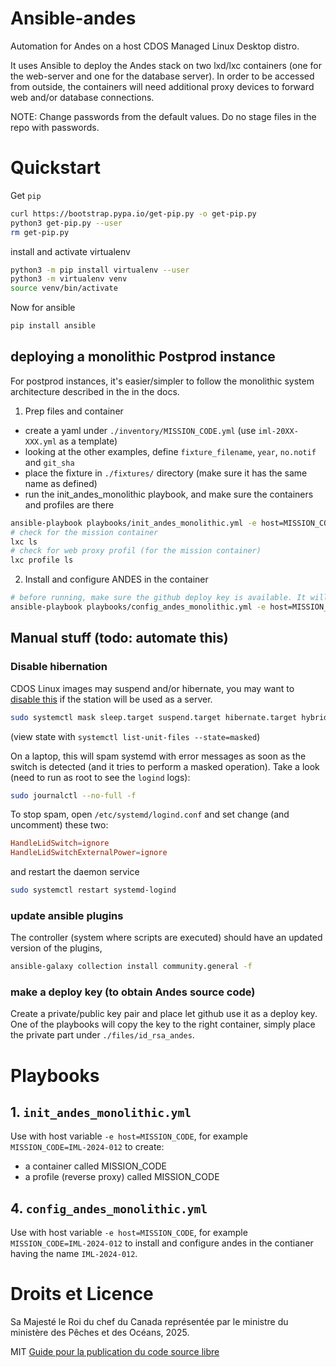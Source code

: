 # Ansible-andes
Automation for Andes on a host CDOS Managed Linux Desktop distro.

It uses Ansible to deploy the Andes stack on two lxd/lxc containers (one for the web-server and one for the database server).
In order to be accessed from outside, the containers will need additional proxy devices to forward web and/or database connections.

NOTE: Change passwords from the default values. Do no stage files in the repo with passwords.


# Quickstart
Get `pip`
``` bash   
curl https://bootstrap.pypa.io/get-pip.py -o get-pip.py
python3 get-pip.py --user
rm get-pip.py 
```

install and activate virtualenv
``` bash
python3 -m pip install virtualenv --user
python3 -m virtualenv venv
source venv/bin/activate
```
Now for ansible
``` bash
pip install ansible
```

## deploying a monolithic Postprod instance
For postprod instances, it's easier/simpler to follow the monolithic system architecture described in the in the docs.

1. Prep files and container
 - create a yaml under `./inventory/MISSION_CODE.yml` (use `iml-20XX-XXX.yml` as a template)
 - looking at the other examples, define `fixture_filename`, `year`, `no.notif` and `git_sha`
 - place the fixture in `./fixtures/` directory (make sure it has the same name as defined)
 - run the init_andes_monolithic playbook, and make sure the containers and profiles are there

 ``` bash
 ansible-playbook playbooks/init_andes_monolithic.yml -e host=MISSION_CODE
 # check for the mission container
 lxc ls 
 # check for web proxy profil (for the mission container)
 lxc profile ls
 ```

2. Install and configure ANDES in the container
``` bash
# before running, make sure the github deploy key is available. It will be copied in the container.
ansible-playbook playbooks/config_andes_monolithic.yml -e host=MISSION_CODE
```

## Manual stuff (todo: automate this)
### Disable hibernation
CDOS Linux images may suspend and/or hibernate, you may want to [disable this](https://www.tecmint.com/disable-suspend-and-hibernation-in-linux/) if the station will be used as a server.

``` bash
sudo systemctl mask sleep.target suspend.target hibernate.target hybrid-sleep.target
```

(view state with `systemctl list-unit-files --state=masked`)

On a laptop, this will spam systemd with error messages as soon as the switch is detected (and it tries to perform a masked operation).
Take a look (need to run as root to see the `logind` logs):
``` bash
sudo journalctl --no-full -f
```

To stop spam, open `/etc/systemd/logind.conf` and set change (and uncomment) these two:
``` conf
HandleLidSwitch=ignore
HandleLidSwitchExternalPower=ignore
```
and restart the daemon service
``` bash
sudo systemctl restart systemd-logind
```

### update ansible plugins
The controller (system where scripts are executed) should have an updated version of the plugins,
``` bash
ansible-galaxy collection install community.general -f
```

### make a deploy key (to obtain Andes source code)
Create a private/public key pair and place let github use it as a deploy key.
One of the playbooks will copy the key to the right container, simply place the private part under `./files/id_rsa_andes`.

# Playbooks
## 1. `init_andes_monolithic.yml`
Use with host variable `-e host=MISSION_CODE`, for example `MISSION_CODE=IML-2024-012` to create:
- a container called MISSION_CODE
- a profile (reverse proxy) called MISSION_CODE

## 4. `config_andes_monolithic.yml`
Use with host variable `-e host=MISSION_CODE`, for example `MISSION_CODE=IML-2024-012` to install and configure andes in the contianer having the name `IML-2024-012`.

# Droits et Licence

Sa Majesté le Roi du chef du Canada représentée par le ministre du ministère des Pêches et des Océans, 2025.

MIT
[Guide pour la publication du code source libre](https://www.canada.ca/fr/gouvernement/systeme/gouvernement-numerique/innovations-gouvernementales-numeriques/logiciels-libres/guide-pour-la-publication-du-code-source-libre.html)
